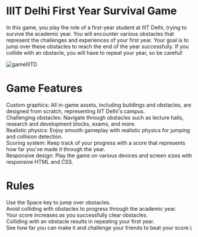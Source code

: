 # IIIT Delhi First Year Survival Game
In this game, you play the role of a first-year student at IIIT Delhi, trying to survive the academic year. You will encounter various obstacles that represent the challenges and experiences of your first year. Your goal is to jump over these obstacles to reach the end of the year successfully. If you collide with an obstacle, you will have to repeat your year, so be careful!

![gameIIITD](https://github.com/AdyaAgg/IIITD_Game/assets/119076165/44322260-01f4-466a-80b6-ae368c5e0a13)

# Game Features
Custom graphics: All in-game assets, including buildings and obstacles, are designed from scratch, representing IIIT Delhi's campus.\
Challenging obstacles: Navigate through obstacles such as lecture halls, research and development blocks, exams, and more.\
Realistic physics: Enjoy smooth gameplay with realistic physics for jumping and collision detection.\
Scoring system: Keep track of your progress with a score that represents how far you've made it through the year.\
Responsive design: Play the game on various devices and screen sizes with responsive HTML and CSS.


# Rules
Use the Space key to jump over obstacles.\
Avoid colliding with obstacles to progress through the academic year.\
Your score increases as you successfully clear obstacles.\
Colliding with an obstacle results in repeating your first year.\
See how far you can make it and challenge your friends to beat your score.\
